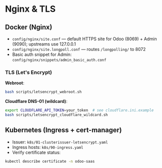 # Nginx & TLS

## Docker (Nginx)
- `config/nginx/site.conf` — default HTTPS site for Odoo (8069) + Admin (9090); upstreams use 127.0.0.1
- `config/nginx/site.longpoll.conf` — routes `/longpolling/` to 8072
- Basic auth snippet for Admin: `config/nginx/snippets/admin_basic_auth.conf`

### TLS (Let's Encrypt)
**Webroot**:
```bash
bash scripts/letsencrypt_webroot.sh
```
**Cloudflare DNS-01 (wildcard)**:
```bash
export CLOUDFLARE_API_TOKEN=your_token  # see cloudflare.ini.example
bash scripts/letsencrypt_cloudflare_wildcard.sh
```

## Kubernetes (Ingress + cert-manager)
- Issuer: `k8s/01-clusterissuer-letsencrypt.yaml`
- Ingress hosts: `k8s/90-ingress.yaml`
- Verify certificate status:
```bash
kubectl describe certificate -n odoo-saas
```
